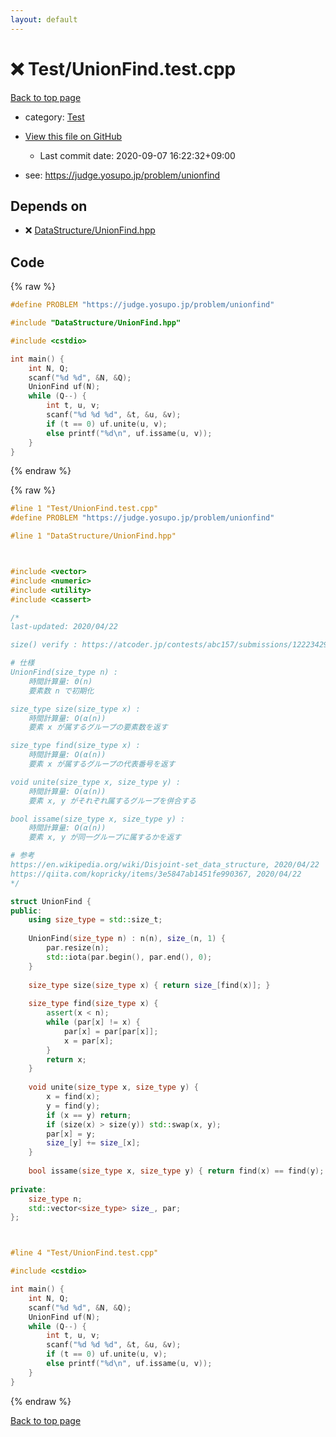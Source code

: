 ```yaml
---
layout: default
---
```


<!-- mathjax config similar to math.stackexchange -->
<script type="text/javascript" async
  src="https://cdnjs.cloudflare.com/ajax/libs/mathjax/2.7.5/MathJax.js?config=TeX-MML-AM_CHTML">
</script>
<script type="text/x-mathjax-config">
  MathJax.Hub.Config({
    TeX: { equationNumbers: { autoNumber: "AMS" }},
    tex2jax: {
      inlineMath: [ ['$','$'] ],
      processEscapes: true
    },
    "HTML-CSS": { matchFontHeight: false },
    displayAlign: "left",
    displayIndent: "2em"
  });
</script>

<script type="text/javascript" src="https://cdnjs.cloudflare.com/ajax/libs/jquery/3.4.1/jquery.min.js"></script>
<script src="https://cdn.jsdelivr.net/npm/jquery-balloon-js@1.1.2/jquery.balloon.min.js" integrity="sha256-ZEYs9VrgAeNuPvs15E39OsyOJaIkXEEt10fzxJ20+2I=" crossorigin="anonymous"></script>
<script type="text/javascript" src="../../assets/js/copy-button.js"></script>
<link rel="stylesheet" href="../../assets/css/copy-button.css" />


# :x: Test/UnionFind.test.cpp

<a href="../../index.html">Back to top page</a>

* category: <a href="../../index.html#0cbc6611f5540bd0809a388dc95a615b">Test</a>
* <a href="{{ site.github.repository_url }}/blob/master/Test/UnionFind.test.cpp">View this file on GitHub</a>
    - Last commit date: 2020-09-07 16:22:32+09:00


* see: <a href="https://judge.yosupo.jp/problem/unionfind">https://judge.yosupo.jp/problem/unionfind</a>


## Depends on

* :x: <a href="../../library/DataStructure/UnionFind.hpp.html">DataStructure/UnionFind.hpp</a>


## Code

<a id="unbundled"></a>
{% raw %}
```cpp
#define PROBLEM "https://judge.yosupo.jp/problem/unionfind"

#include "DataStructure/UnionFind.hpp"

#include <cstdio>

int main() {
	int N, Q;
	scanf("%d %d", &N, &Q);
	UnionFind uf(N);
	while (Q--) {
		int t, u, v;
		scanf("%d %d %d", &t, &u, &v);
		if (t == 0) uf.unite(u, v);
		else printf("%d\n", uf.issame(u, v));
	}
}
```
{% endraw %}

<a id="bundled"></a>
{% raw %}
```cpp
#line 1 "Test/UnionFind.test.cpp"
#define PROBLEM "https://judge.yosupo.jp/problem/unionfind"

#line 1 "DataStructure/UnionFind.hpp"



#include <vector>
#include <numeric>
#include <utility>
#include <cassert>

/*
last-updated: 2020/04/22

size() verify : https://atcoder.jp/contests/abc157/submissions/12223429

# 仕様
UnionFind(size_type n) :
	時間計算量: Θ(n)
	要素数 n で初期化

size_type size(size_type x) :
	時間計算量: O(α(n))
	要素 x が属するグループの要素数を返す

size_type find(size_type x) :
	時間計算量: O(α(n))
	要素 x が属するグループの代表番号を返す

void unite(size_type x, size_type y) :
	時間計算量: O(α(n))
	要素 x, y がそれぞれ属するグループを併合する

bool issame(size_type x, size_type y) :
	時間計算量: O(α(n))
	要素 x, y が同一グループに属するかを返す

# 参考
https://en.wikipedia.org/wiki/Disjoint-set_data_structure, 2020/04/22
https://qiita.com/kopricky/items/3e5847ab1451fe990367, 2020/04/22
*/

struct UnionFind {
public:
	using size_type = std::size_t;
	
	UnionFind(size_type n) : n(n), size_(n, 1) {
		par.resize(n);
		std::iota(par.begin(), par.end(), 0);
	}
	
	size_type size(size_type x) { return size_[find(x)]; }
	
	size_type find(size_type x) {
		assert(x < n);
		while (par[x] != x) {
			par[x] = par[par[x]];
			x = par[x];
		}
		return x;
	}
	
	void unite(size_type x, size_type y) {
		x = find(x);
		y = find(y);
		if (x == y) return;
		if (size(x) > size(y)) std::swap(x, y);
		par[x] = y;
		size_[y] += size_[x];
	}
	
	bool issame(size_type x, size_type y) { return find(x) == find(y); }
	
private:
	size_type n;
	std::vector<size_type> size_, par;
};



#line 4 "Test/UnionFind.test.cpp"

#include <cstdio>

int main() {
	int N, Q;
	scanf("%d %d", &N, &Q);
	UnionFind uf(N);
	while (Q--) {
		int t, u, v;
		scanf("%d %d %d", &t, &u, &v);
		if (t == 0) uf.unite(u, v);
		else printf("%d\n", uf.issame(u, v));
	}
}

```
{% endraw %}

<a href="../../index.html">Back to top page</a>

